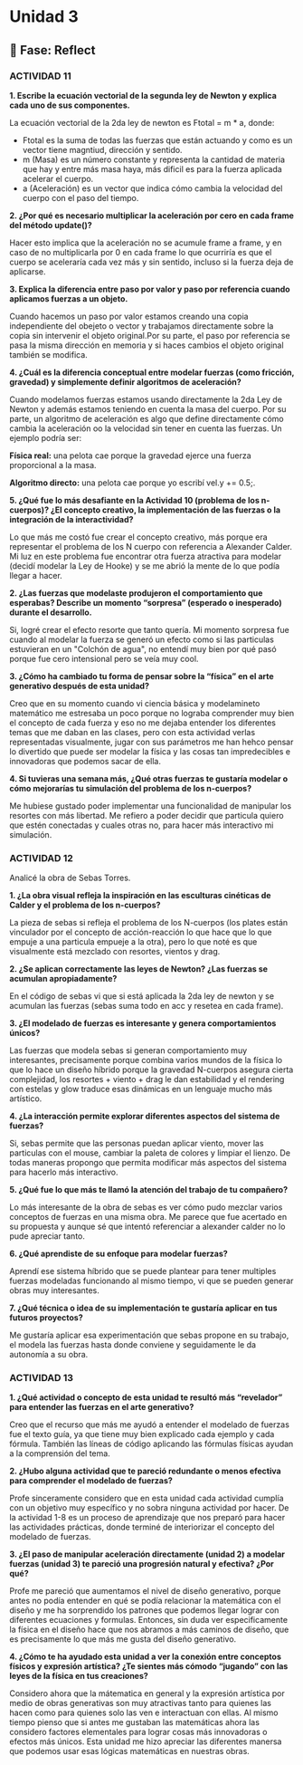 # Unidad 3


## 🤔 Fase: Reflect

### ACTIVIDAD 11

**1. Escribe la ecuación vectorial de la segunda ley de Newton y explica cada uno de sus componentes.**

La ecuación vectorial de la 2da ley de newton es Ftotal = m * a, donde:

- Ftotal es la suma de todas las fuerzas que están actuando y como es un vector tiene magntiud, dirección y sentido.
- m (Masa) es un número constante y representa la cantidad de materia que hay y entre más masa haya, más dificil es para la fuerza aplicada acelerar el cuerpo.
- a (Aceleración) es un vector que indica cómo cambia la velocidad del cuerpo con el paso del tiempo.

**2. ¿Por qué es necesario multiplicar la aceleración por cero en cada frame del método update()?**

Hacer esto implica que la aceleración no se acumule frame a frame, y en caso de no multiplicarla por 0 en cada frame lo que ocurriría es que el cuerpo se aceleraría cada vez más y sin sentido, incluso si la fuerza deja de aplicarse. 

**3. Explica la diferencia entre paso por valor y paso por referencia cuando aplicamos fuerzas a un objeto.**

Cuando hacemos un paso por valor estamos creando una copia independiente del obejeto o vector y trabajamos directamente sobre la copia sin intervenir el objeto original.Por su parte, el paso por referencia se pasa la misma dirección en memoria y si haces cambios el objeto original también se modifica. 

**4. ¿Cuál es la diferencia conceptual entre modelar fuerzas (como fricción, gravedad) y simplemente definir algoritmos de aceleración?**

Cuando modelamos fuerzas estamos usando directamente la 2da Ley de Newton y además estamos teniendo en cuenta la masa del cuerpo. Por su parte, un algoritmo de aceleración es algo que define directamente cómo cambia la aceleración oo la velocidad sin tener en cuenta las fuerzas. Un ejemplo podría ser:

**Física real:** una pelota cae porque la gravedad ejerce una fuerza proporcional a la masa.

**Algoritmo directo:** una pelota cae porque yo escribí vel.y += 0.5;.


**5. ¿Qué fue lo más desafiante en la Actividad 10 (problema de los n-cuerpos)? ¿El concepto creativo, la implementación de las fuerzas o la integración de la interactividad?**

Lo que más me costó fue crear el concepto creativo, más porque era representar el problema de los N cuerpo con referencia a Alexander Calder. Mi luz en este problema fue encontrar otra fuerza atractiva para modelar (decidí modelar la Ley de Hooke) y se me abrió la mente de lo que podía llegar a hacer.

**2. ¿Las fuerzas que modelaste produjeron el comportamiento que esperabas? Describe un momento “sorpresa” (esperado o inesperado) durante el desarrollo.**

Si, logré crear el efecto resorte que tanto quería. Mi momento sorpresa fue cuando al modelar la fuerza se generó un efecto como si las particulas estuvieran en un "Colchón de agua", no entendí muy bien por qué pasó porque fue cero intensional pero se veía muy cool.

**3. ¿Cómo ha cambiado tu forma de pensar sobre la “física” en el arte generativo después de esta unidad?**

Creo que en su momento cuando vi ciencia básica y modelamineto matemático me estresaba un poco porque no lograba comprender muy bien el concepto de cada fuerza y eso no me dejaba entender los diferentes temas que me daban en las clases, pero con esta actividad verlas representadas visualmente, jugar con sus parámetros me han hehco pensar lo divertido que puede ser modelar la física y las cosas tan impredecibles e innovadoras que podemos sacar de ella. 

**4. Si tuvieras una semana más, ¿Qué otras fuerzas te gustaría modelar o cómo mejorarías tu simulación del problema de los n-cuerpos?**

Me hubiese gustado poder implementar una funcionalidad de manipular los resortes con más libertad. Me refiero a poder decidir que particula quiero que estén conectadas y cuales otras no, para hacer más interactivo mi simulación.


### ACTIVIDAD 12

Analicé la obra de Sebas Torres. 

**1. ¿La obra visual refleja la inspiración en las esculturas cinéticas de Calder y el problema de los n-cuerpos?**

La pieza de sebas si refleja el problema de los N-cuerpos (los plates están vinculador por el concepto de acción-reacción lo que hace que lo que empuje a una particula empueje a la otra), pero lo que noté es que visualmente está mezclado con resortes, vientos y drag. 

**2. ¿Se aplican correctamente las leyes de Newton? ¿Las fuerzas se acumulan apropiadamente?**


En el código de sebas vi que si está aplicada la 2da ley de newton y se acumulan las fuerzas (sebas suma todo en acc y resetea en cada frame). 

**3. ¿El modelado de fuerzas es interesante y genera comportamientos únicos?**

Las fuerzas que modela sebas si generan comportamiento muy interesantes, precisamente porque combina varios mundos de la física lo que lo hace un diseño híbrido porque la gravedad N-cuerpos asegura cierta complejidad, los resortes + viento + drag le dan estabilidad y el rendering con estelas y glow traduce esas dinámicas en un lenguaje  mucho más artístico.

**4. ¿La interacción permite explorar diferentes aspectos del sistema de fuerzas?**

Si, sebas permite que las personas puedan aplicar viento, mover las particulas con el mouse, cambiar la paleta de colores y limpiar el lienzo. De todas maneras propongo que permita modificar más aspectos del sistema para hacerlo más interactivo. 

**5. ¿Qué fue lo que más te llamó la atención del trabajo de tu compañero?**

Lo más interesante de la obra de sebas es ver cómo pudo mezclar varios conceptos de fuerzas en una misma obra. Me parece que fue acertado en su propuesta y aunque sé que intentó referenciar a alexander calder no lo pude apreciar tanto.

**6. ¿Qué aprendiste de su enfoque para modelar fuerzas?**

Aprendí ese sistema híbrido que se puede plantear para tener multiples fuerzas modeladas funcionando al mismo tiempo, vi que se pueden generar obras muy interesantes.

**7. ¿Qué técnica o idea de su implementación te gustaría aplicar en tus futuros proyectos?**

Me gustaría aplicar esa experimentación que sebas propone en su trabajo, el modela las fuerzas hasta donde conviene y seguidamente le da autonomía a su obra. 

### ACTIVIDAD 13

**1. ¿Qué actividad o concepto de esta unidad te resultó más “revelador” para entender las fuerzas en el arte generativo?**

Creo que el recurso que más me ayudó a entender el modelado de fuerzas fue el texto guía, ya que tiene muy bien explicado cada ejemplo y cada fórmula. También las líneas de código aplicando las fórmulas físicas ayudan a la comprensión del tema. 

**2. ¿Hubo alguna actividad que te pareció redundante o menos efectiva para comprender el modelado de fuerzas?**

Profe sinceramente considero que en esta unidad cada actividad cumplía con un objetivo muy específico y no sobra ninguna actividad por hacer. De la actividad 1-8 es un proceso de aprendizaje que nos preparó para hacer las actividades prácticas, donde terminé de interiorizar el concepto del modelado de fuerzas. 

**3. ¿El paso de manipular aceleración directamente (unidad 2) a modelar fuerzas (unidad 3) te pareció una progresión natural y efectiva? ¿Por qué?**

Profe me pareció que aumentamos el nivel de diseño generativo, porque antes no podía entender en qué se podía relacionar la matemática con el diseño y me ha sorprendido los patrones que podemos llegar  lograr con diferentes ecuaciones y formulas. Entonces, sin duda ver especificamente la física en el diseño hace que nos abramos a más caminos de diseño, que es precisamente lo que más me gusta del diseño generativo. 

**4. ¿Cómo te ha ayudado esta unidad a ver la conexión entre conceptos físicos y expresión artística? ¿Te sientes más cómodo “jugando” con las leyes de la física en tus creaciones?**

Considero ahora que la mátematica en general y la expresión artística por medio de obras generativas son muy atractivas tanto para quienes las hacen como para quienes solo las ven e interactuan con ellas. Al mismo tiempo pienso que si antes me gustaban las matemáticas ahora las considero factores elementales para lograr cosas más innovadoras o efectos más únicos. Esta unidad me hizo apreciar las diferentes manersa que podemos usar esas lógicas matemáticas en nuestras obras. 
